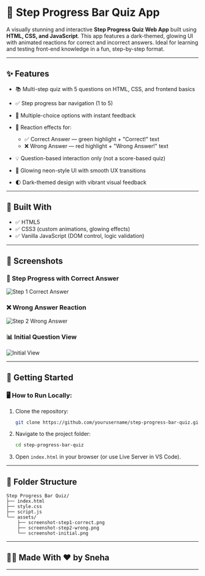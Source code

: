 # 🚀 Step Progress Bar Quiz App

A visually stunning and interactive **Step Progress Quiz Web App** built using **HTML, CSS, and JavaScript**. This app features a dark-themed, glowing UI with animated reactions for correct and incorrect answers. Ideal for learning and testing front-end knowledge in a fun, step-by-step format.

---

## ✨ Features

* 📚 Multi-step quiz with 5 questions on HTML, CSS, and frontend basics
* ✅ Step progress bar navigation (1 to 5)
* 🧠 Multiple-choice options with instant feedback
* 🎉 Reaction effects for:

  * ✅ Correct Answer — green highlight + "Correct!" text
  * ❌ Wrong Answer — red highlight + "Wrong Answer!" text
* 💡 Question-based interaction only (not a score-based quiz)
* 🎨 Glowing neon-style UI with smooth UX transitions
* 🌓 Dark-themed design with vibrant visual feedback

---

## 🔧 Built With

* ✅ HTML5
* ✅ CSS3 (custom animations, glowing effects)
* ✅ Vanilla JavaScript (DOM control, logic validation)

---

## 📸 Screenshots

### 🔢 Step Progress with Correct Answer

![Step 1 Correct Answer](/assets/screenshot-step1-correct.png)

### ❌ Wrong Answer Reaction

![Step 2 Wrong Answer](/assets/screenshot-step2-wrong.png)

### 📊 Initial Question View

![Initial View](/assets/screenshot-initial.png)

---

## 🚀 Getting Started

### 🖥️ How to Run Locally:

1. Clone the repository:

   ```bash
   git clone https://github.com/yourusername/step-progress-bar-quiz.git
   ```

2. Navigate to the project folder:

   ```bash
   cd step-progress-bar-quiz
   ```

3. Open `index.html` in your browser (or use Live Server in VS Code).

---

## 📁 Folder Structure

```
Step Progress Bar Quiz/
├── index.html
├── style.css
├── script.js
└── assets/
    ├── screenshot-step1-correct.png
    ├── screenshot-step2-wrong.png
    └── screenshot-initial.png
```

---

## 🙋‍♀️ Made With ❤️ by Sneha

---
